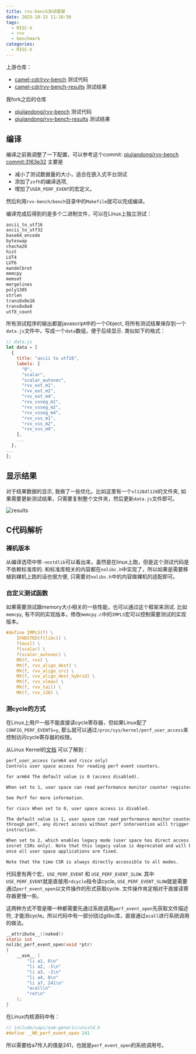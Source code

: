 ```yaml
---
title: rvv-bench测试框架
date: 2025-10-15 11:16:56
tags:
  - RISC-V
  - rvv
  - benchmark
categories:
  - RISC-V
---
```


上游仓库：

- [camel-cdr/rvv-bench](https://github.com/camel-cdr/rvv-bench) 测试代码
- [camel-cdr/rvv-bench-results](https://github.com/camel-cdr/rvv-bench-results) 测试结果

我fork之后的仓库

- [qiujiandong/rvv-bench](https://github.com/qiujiandong/rvv-bench) 测试代码
- [qiujiandong/rvv-bench-results](https://github.com/qiujiandong/rvv-bench-results)
  测试结果

## 编译

编译之前我调整了一下配置，可以参考这个commit: [qiujiandong/rvv-bench commit:3163e32](https://github.com/qiujiandong/rvv-bench/commit/3163e32b47ba552306cde20722f73ad24a9e2918)
主要是

- 减小了测试数据量的大小，适合在嵌入式平台测试
- 添加了`zvfh`的编译选项,
- 增加了`USER_PERF_EVENT`的宏定义。

然后利用`rvv-bench/bench`目录中的`Makefile`就可以完成编译。

编译完成后得到的是多个二进制文件，可以在Linux上独立测试：

```txt
ascii_to_utf16
ascii_to_utf32
base64_encode
byteswap
chacha20
hist
LUT4
LUT6
mandelbrot
memcpy
memset
mergelines
poly1305
strlen
trans8x8e16
trans8x8e8
utf8_count
```

所有测试程序的输出都是javascript中的一个Object,
将所有测试结果保存到一个`data.js`文件中，写成一个`data`数组，便于后续显示.
类似如下的格式：

```js
// data.js
let data = [
  {
    title: "ascii to utf16",
    labels: [
      "0",
      "scalar",
      "scalar_autovec",
      "rvv_ext_m1",
      "rvv_ext_m2",
      "rvv_ext_m4",
      "rvv_vsseg_m1",
      "rvv_vsseg_m2",
      "rvv_vsseg_m4",
      "rvv_vss_m1",
      "rvv_vss_m2",
      "rvv_vss_m4",
    ],
    ...
  },
...
];
```

## 显示结果

对于结果数据的显示, 我做了一些优化。比如这里有一个`vl128dl128`的文件夹,
如果需要更新测试结果，只需要复制整个文件夹，然后更新`data.js`文件即可。

![results](results.png)

## C代码解析

### 裸机版本

从编译选项中带`-nostdlib`可以看出来，虽然是在linux上跑，但是这个测试代码是不依赖标准库的.
和标准库相关的内容都在`nolibc.h`中实现了，所以如果是需要移植到裸机上跑的话也很方便,
只需要对`nolibc.h`中的内容做裸机的适配即可。

### 自定义测试函数

如果需要测试跟memory大小相关的一些性能，也可以通过这个框架来测试.
比如`memcpy`, 有不同的实现版本，修改`memcpy.c`中的`IMPLS`宏可以控制需要测试的实现版本。

```c
#define IMPLS(f) \
    IFHOSTED(f(libc)) \
    f(musl) \
    f(scalar) \
    f(scalar_autovec) \
    MX(f, rvv) \
    MX(f, rvv_align_dest) \
    MX(f, rvv_align_src) \
    MX(f, rvv_align_dest_hybrid) \
    MX(f, rvv_vlmax) \
    MX(f, rvv_tail) \
    MX(f, rvv_128) \
```

### 测cycle的方式

在Linux上用户一般不能直接读cycle寄存器，但如果Linux配了`CONFIG_PERF_EVENTS=y`,
那么就可以通过`/proc/sys/kernel/perf_user_access`来控制访问cycle寄存器的权限。

从Linux Kernel的[文档](https://docs.kernel.org/admin-guide/sysctl/kernel.html?utm_source=chatgpt.com#perf-user-access-arm64-and-riscv-only)
可以了解到：

```txt
perf_user_access (arm64 and riscv only)
Controls user space access for reading perf event counters.

for arm64 The default value is 0 (access disabled).

When set to 1, user space can read performance monitor counter registers directly.

See Perf for more information.

for riscv When set to 0, user space access is disabled.

The default value is 1, user space can read performance monitor counter registers
through perf, any direct access without perf intervention will trigger an illegal
instruction.

When set to 2, which enables legacy mode (user space has direct access to cycle and
insret CSRs only). Note that this legacy value is deprecated and will be removed
once all user space applications are fixed.

Note that the time CSR is always directly accessible to all modes.
```

代码里有两个宏，`USE_PERF_EVENT` 和 `USE_PERF_EVENT_SLOW`.
其中`USE_PERF_EVENT`就是直接用`rdcycle`指令读cycle,
`USE_PERF_EVENT_SLOW`就是需要通过`perf_event_open`以文件操作的形式获取cycle.
文件操作肯定相对于直接读寄存器更慢一些。

这两种方式不管是哪一种都需要先通过系统调用`perf_event_open`先获取文件描述符,
才能测cycle。所以代码中有一部分绕过glibc库，直接通过`ecall`进行系统调用的做法。

```c
__attribute__((naked))
static int
nolibc_perf_event_open(void *ptr)
{
    __asm__ (
        "li a1, 0\n"
        "li a2, -1\n"
        "li a3, -1\n"
        "li a4, 0\n"
        "li a7, 241\n"
        "ecall\n"
        "ret\n"
    );
}
```

在Linux内核源码中有：

```c
// include/uapi/asm-generic/unistd.h
#define __NR_perf_event_open 241
```

所以需要给a7传入的值是241，也就是`perf_event_open`的系统调用号。
